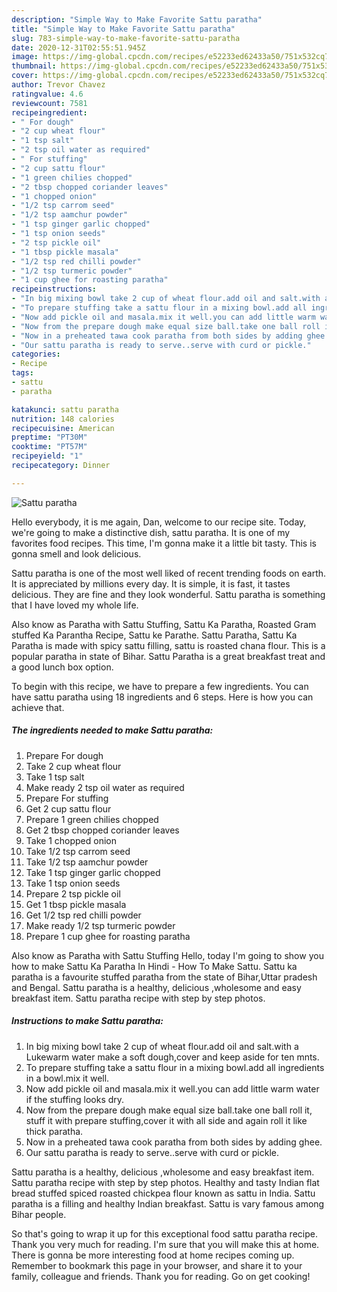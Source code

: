 ```yaml
---
description: "Simple Way to Make Favorite Sattu paratha"
title: "Simple Way to Make Favorite Sattu paratha"
slug: 783-simple-way-to-make-favorite-sattu-paratha
date: 2020-12-31T02:55:51.945Z
image: https://img-global.cpcdn.com/recipes/e52233ed62433a50/751x532cq70/sattu-paratha-recipe-main-photo.jpg
thumbnail: https://img-global.cpcdn.com/recipes/e52233ed62433a50/751x532cq70/sattu-paratha-recipe-main-photo.jpg
cover: https://img-global.cpcdn.com/recipes/e52233ed62433a50/751x532cq70/sattu-paratha-recipe-main-photo.jpg
author: Trevor Chavez
ratingvalue: 4.6
reviewcount: 7581
recipeingredient:
- " For dough"
- "2 cup wheat flour"
- "1 tsp salt"
- "2 tsp oil water as required"
- " For stuffing"
- "2 cup sattu flour"
- "1 green chilies chopped"
- "2 tbsp chopped coriander leaves"
- "1 chopped onion"
- "1/2 tsp carrom seed"
- "1/2 tsp aamchur powder"
- "1 tsp ginger garlic chopped"
- "1 tsp onion seeds"
- "2 tsp pickle oil"
- "1 tbsp pickle masala"
- "1/2 tsp red chilli powder"
- "1/2 tsp turmeric powder"
- "1 cup ghee for roasting paratha"
recipeinstructions:
- "In big mixing bowl take 2 cup of wheat flour.add oil and salt.with a Lukewarm water make a soft dough,cover and keep aside for ten mnts."
- "To prepare stuffing take a sattu flour in a mixing bowl.add all ingredients in a bowl.mix it well."
- "Now add pickle oil and masala.mix it well.you can add little warm water if the stuffing looks dry."
- "Now from the prepare dough make equal size ball.take one ball roll it, stuff it with prepare stuffing,cover it with all side and again roll it like thick paratha."
- "Now in a preheated tawa cook paratha from both sides by adding ghee."
- "Our sattu paratha is ready to serve..serve with curd or pickle."
categories:
- Recipe
tags:
- sattu
- paratha

katakunci: sattu paratha 
nutrition: 148 calories
recipecuisine: American
preptime: "PT30M"
cooktime: "PT57M"
recipeyield: "1"
recipecategory: Dinner

---
```



![Sattu paratha](https://img-global.cpcdn.com/recipes/e52233ed62433a50/751x532cq70/sattu-paratha-recipe-main-photo.jpg)

Hello everybody, it is me again, Dan, welcome to our recipe site. Today, we're going to make a distinctive dish, sattu paratha. It is one of my favorites food recipes. This time, I'm gonna make it a little bit tasty. This is gonna smell and look delicious.

Sattu paratha is one of the most well liked of recent trending foods on earth. It is appreciated by millions every day. It is simple, it is fast, it tastes delicious. They are fine and they look wonderful. Sattu paratha is something that I have loved my whole life.

Also know as Paratha with Sattu Stuffing, Sattu Ka Paratha, Roasted Gram stuffed Ka Parantha Recipe, Sattu ke Parathe. Sattu Paratha, Sattu Ka Paratha is made with spicy sattu filling, sattu is roasted chana flour. This is a popular paratha in state of Bihar. Sattu Paratha is a great breakfast treat and a good lunch box option.


To begin with this recipe, we have to prepare a few ingredients. You can have sattu paratha using 18 ingredients and 6 steps. Here is how you can achieve that.

<!--inarticleads1-->

##### The ingredients needed to make Sattu paratha:

1. Prepare  For dough
1. Take 2 cup wheat flour
1. Take 1 tsp salt
1. Make ready 2 tsp oil water as required
1. Prepare  For stuffing
1. Get 2 cup sattu flour
1. Prepare 1 green chilies chopped
1. Get 2 tbsp chopped coriander leaves
1. Take 1 chopped onion
1. Take 1/2 tsp carrom seed
1. Take 1/2 tsp aamchur powder
1. Take 1 tsp ginger garlic chopped
1. Take 1 tsp onion seeds
1. Prepare 2 tsp pickle oil
1. Get 1 tbsp pickle masala
1. Get 1/2 tsp red chilli powder
1. Make ready 1/2 tsp turmeric powder
1. Prepare 1 cup ghee for roasting paratha


Also know as Paratha with Sattu Stuffing Hello, today I&#39;m going to show you how to make Sattu Ka Paratha In Hindi - How To Make Sattu. Sattu ka paratha is a favourite stuffed paratha from the state of Bihar,Uttar pradesh and Bengal. Sattu paratha is a healthy, delicious ,wholesome and easy breakfast item. Sattu paratha recipe with step by step photos. 

<!--inarticleads2-->

##### Instructions to make Sattu paratha:

1. In big mixing bowl take 2 cup of wheat flour.add oil and salt.with a Lukewarm water make a soft dough,cover and keep aside for ten mnts.
1. To prepare stuffing take a sattu flour in a mixing bowl.add all ingredients in a bowl.mix it well.
1. Now add pickle oil and masala.mix it well.you can add little warm water if the stuffing looks dry.
1. Now from the prepare dough make equal size ball.take one ball roll it, stuff it with prepare stuffing,cover it with all side and again roll it like thick paratha.
1. Now in a preheated tawa cook paratha from both sides by adding ghee.
1. Our sattu paratha is ready to serve..serve with curd or pickle.


Sattu paratha is a healthy, delicious ,wholesome and easy breakfast item. Sattu paratha recipe with step by step photos. Healthy and tasty Indian flat bread stuffed spiced roasted chickpea flour known as sattu in India. Sattu paratha is a filling and healthy Indian breakfast. Sattu is vary famous among Bihar people. 

So that's going to wrap it up for this exceptional food sattu paratha recipe. Thank you very much for reading. I'm sure that you will make this at home. There is gonna be more interesting food at home recipes coming up. Remember to bookmark this page in your browser, and share it to your family, colleague and friends. Thank you for reading. Go on get cooking!
